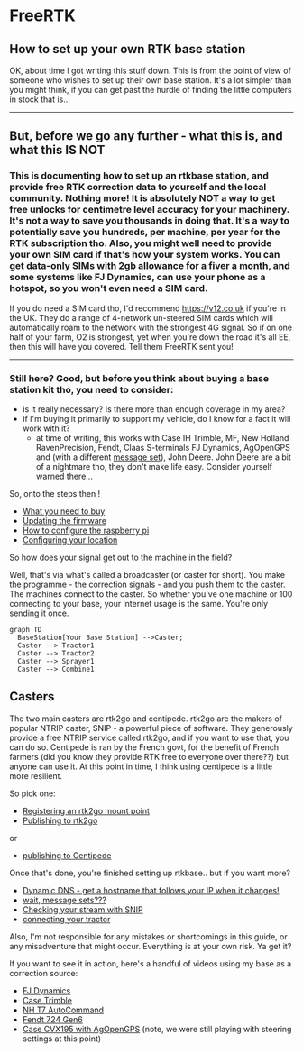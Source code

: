 # FreeRTK
## How to set up your own RTK base station

OK, about time I got writing this stuff down. This is from the point of view of someone who wishes to set up their own base station. It's a lot simpler than you might think, if you can get past the hurdle of finding the little computers in stock that is...

---
## But, before we go any further - what this is, and what this IS NOT

### This is documenting how to set up an rtkbase station, and provide free RTK correction data to yourself and the local community. Nothing more! It is absolutely NOT a way to get free unlocks for centimetre level accuracy for your machinery. It's not a way to save you thousands in doing that. It's a way to potentially save you hundreds, per machine, per year for the RTK subscription tho. Also, you might well need to provide your own SIM card if that's how your system works. You can get data-only SIMs with 2gb allowance for a fiver a month, and some systems like FJ Dynamics, can use your phone as a hotspot, so you won't even need a SIM card.

If you do need a SIM card tho, I'd recommend https://v12.co.uk if you're in the UK. They do a range of 4-network un-steered SIM cards which will automatically roam to the network with the strongest 4G signal. So if on one half of your farm, O2 is strongest, yet when you're down the road it's all EE, then this will have you covered. Tell them FreeRTK sent you!

---

### Still here? Good, but before you think about buying a base station kit tho, you need to consider:
- is it really necessary? Is there more than enough coverage in my area?
- if I'm buying it primarily to support my vehicle, do I know for a fact it will work with it?
  - at time of writing, this works with Case IH Trimble, MF, New Holland RavenPrecision, Fendt, Claas S-terminals FJ Dynamics, AgOpenGPS and (with a different [message set](messagesets.md)), John Deere. John Deere are a bit of a nightmare tho, they don't make life easy. Consider yourself warned there...

So, onto the steps then !

- [What you need to buy](WhatToBuy.md)
- [Updating the firmware](UpdatingFirmware.md)
- [How to configure the raspberry pi](PiConfiguration.md)
- [Configuring your location](ConfigLocation.md)

So how does your signal get out to the machine in the field?

Well, that's via what's called a broadcaster (or caster for short). You make the programme - the correction signals - and you push them to the caster. The machines connect to the caster. So whether you've one machine or 100 connecting to your base, your internet usage is the same. You're only sending it once.

```mermaid
graph TD
  BaseStation[Your Base Station] -->Caster;
  Caster --> Tractor1
  Caster --> Tractor2
  Caster --> Sprayer1
  Caster --> Combine1
```

## Casters

The two main casters are rtk2go and centipede. rtk2go are the makers of popular NTRIP caster, SNIP - a powerful piece of software. They generously provide a free NTRIP service called rtk2go, and if you want to use that, you can do so. Centipede is ran by the French govt, for the benefit of French farmers (did you know they provide RTK free to everyone over there??) but anyone can use it. At this point in time, I think using centipede is a little more resilient.

So pick one:
- [Registering an rtk2go mount point](rtk2go.md)
- [Publishing to rtk2go](publishing.md)

or

- [publishing to Centipede](centipede.md)

Once that's done, you're finished setting up rtkbase.. but if you want more?

- [Dynamic DNS - get a hostname that follows your IP when it changes!](dns.md)
- [wait, message sets???](messagesets.md)
- [Checking your stream with SNIP](snip.md)
- [connecting your tractor](tractor.md)

Also, I'm not responsible for any mistakes or shortcomings in this guide, or any misadventure that might occur. Everything is at your own risk. Ya get it?

If you want to see it in action, here's a handful of videos using my base as a correction source:
- [FJ Dynamics](https://youtu.be/cLvjmOE0-rY)
- [Case Trimble](https://youtu.be/D7sSRx7XJ1Y)
- [NH T7 AutoCommand](https://youtu.be/C6NiiC102wA)
- [Fendt 724 Gen6](https://youtu.be/Ld9XlGIocTU)
- [Case CVX195 with AgOpenGPS](https://youtu.be/vvtz_aw-2HE) (note, we were still playing with steering settings at this point)
